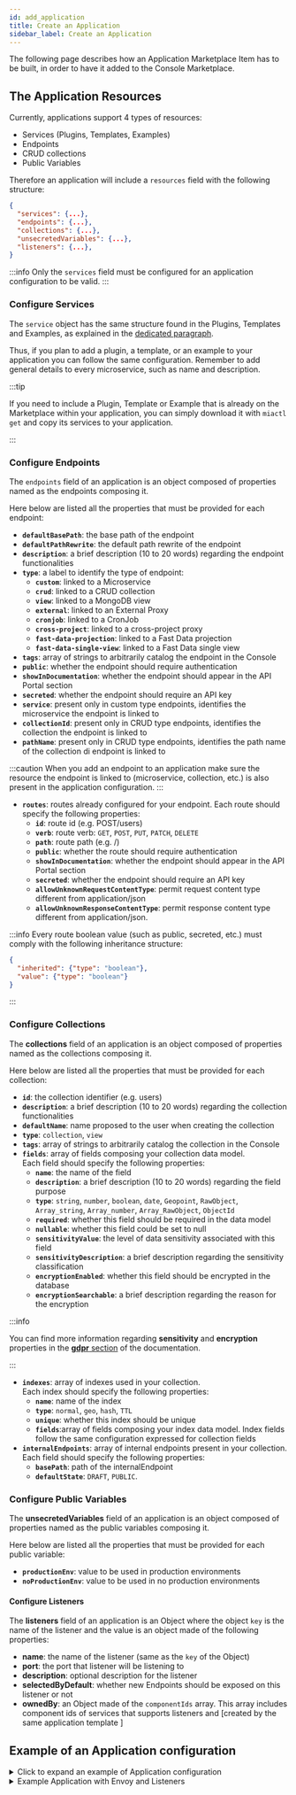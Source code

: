 ```yaml
---
id: add_application
title: Create an Application
sidebar_label: Create an Application
---
```


The following page describes how an Application Marketplace Item has to be built, in order to have it added to the Console Marketplace.

## The Application Resources

Currently, applications support 4 types of resources:

- Services (Plugins, Templates, Examples)
- Endpoints
- CRUD collections
- Public Variables

Therefore an application will include a `resources` field with the following structure:

```json
{
  "services": {...},
  "endpoints": {...},
  "collections": {...},
  "unsecretedVariables": {...},
  "listeners": {...},
}
```

:::info
Only the `services` field must be configured for an application configuration to be valid.
:::

### Configure Services

The `service` object has the same structure found in the Plugins, Templates and Examples, as explained in the [dedicated paragraph](/marketplace/add_to_marketplace/contributing_overview.md#common-to-microservice-items-plugins-templates-examples).

Thus, if you plan to add a plugin, a template, or an example to your application you can follow the same configuration. Remember to add general details to every microservice, such as name and description.

:::tip

If you need to include a Plugin, Template or Example that is already on the Marketplace within your application, you can simply download it with `miactl get` and copy its services to your application.

:::

### Configure Endpoints

The `endpoints` field of an application is an object composed of properties named as the endpoints composing it.

Here below are listed all the properties that must be provided for each endpoint:

- **`defaultBasePath`**: the base path of the endpoint
- **`defaultPathRewrite`**: the default path rewrite of the endpoint
- **`description`**: a brief description (10 to 20 words) regarding the endpoint functionalities
- **`type`**: a label to identify the type of endpoint:
  - **`custom`**: linked to a Microservice
  - **`crud`**: linked to a CRUD collection
  - **`view`**: linked to a MongoDB view
  - **`external`**: linked to an External Proxy
  - **`cronjob`**: linked to a CronJob
  - **`cross-project`**: linked to a cross-project proxy
  - **`fast-data-projection`**: linked to a Fast Data projection
  - **`fast-data-single-view`**: linked to a Fast Data single view
- **`tags`**: array of strings to arbitrarily catalog the endpoint in the Console
- **`public`**: whether the endpoint should require authentication
- **`showInDocumentation`**: whether the endpoint should appear in the API Portal section
- **`secreted`**: whether the endpoint should require an API key
- **`service`**: present only in custom type endpoints, identifies the microservice the endpoint is linked to
- **`collectionId`**: present only in CRUD type endpoints, identifies the collection the endpoint is linked to
- **`pathName`**: present only in CRUD type endpoints, identifies the path name of the collection di endpoint is linked to
  
:::caution
When you add an endpoint to an application make sure the resource the endpoint is linked to (microservice, collection, etc.) is also present in the application configuration.
:::

- **`routes`**: routes already configured for your endpoint.
  Each route should specify the following properties:
  - **`id`**: route id (e.g. POST/users)
  - **`verb`**: route verb: `GET`, `POST`, `PUT`, `PATCH`, `DELETE`
  - **`path`**: route path (e.g. /)
  - **`public`**: whether the route should require authentication
  - **`showInDocumentation`**: whether the endpoint should appear in the API Portal section
  - **`secreted`**: whether the endpoint should require an API key
  - **`allowUnknownRequestContentType`**: permit request content type different from application/json
  - **`allowUnknownResponseContentType`**: permit response content type different from application/json.

:::info
Every route boolean value (such as public, secreted, etc.) must comply with the following inheritance structure:

```json
{
  "inherited": {"type": "boolean"},
  "value": {"type": "boolean"}
}
```

:::

### Configure Collections

The **collections** field of an application is an object composed of properties named as the collections composing it.

Here below are listed all the properties that must be provided for each collection:

- **`id`**: the collection identifier (e.g. users)
- **`description`**: a brief description (10 to 20 words) regarding the collection functionalities
- **`defaultName`**: name proposed to the user when creating the collection
- **`type`**: `collection`, `view`
- **`tags`**: array of strings to arbitrarily catalog the collection in the Console
- **`fields`**: array of fields composing your collection data model.  
  Each field should specify the following properties:
  - **`name`**: the name of the field
  - **`description`**: a brief description (10 to 20 words) regarding the field purpose
  - **`type`**: `string`, `number`, `boolean`, `date`, `Geopoint`, `RawObject`, `Array_string`, `Array_number`, `Array_RawObject`, `ObjectId`
  - **`required`**: whether this field should be required in the data model
  - **`nullable`**: whether this field could be set to null
  - **`sensitivityValue`**: the level of data sensitivity associated with this field
  - **`sensitivityDescription`**: a brief description regarding the sensitivity classification
  - **`encryptionEnabled`**: whether this field should be encrypted in the database
  - **`encryptionSearchable`**: a brief description regarding the reason for the encryption
  
:::info

You can find more information regarding **sensitivity** and **encryption** properties in the [**gdpr** section](/development_suite/api-console/api-design/gdpr.md) of the documentation.

:::

- **`indexes`**: array of indexes used in your collection.  
  Each index should specify the following properties:
  - **`name`**: name of the index
  - **`type`**: `normal`, `geo`, `hash`, `TTL`
  - **`unique`**: whether this index should be unique
  - **`fields`**:array of fields composing your index data model. Index fields follow the same configuration expressed for collection fields
- **`internalEndpoints`**: array of internal endpoints present in your collection.  
  Each field should specify the following properties:
  - **`basePath`**: path of the internalEndpoint
  - **`defaultState`**: `DRAFT`, `PUBLIC`.

### Configure Public Variables

The **unsecretedVariables** field of an application is an object composed of properties named as the public variables composing it.

Here below are listed all the properties that must be provided for each public variable:

- **`productionEnv`**: value to be used in production environments
- **`noProductionEnv`**: value to be used in no production environments

#### Configure Listeners

The **listeners** field of an application is an Object where the object `key` is the name of the listener and the value is an object made of the following properties:

- **name**: the name of the listener (same as the `key` of the Object)
- **port**: the port that listener will be listening to
- **description**: optional description for the listener
- **selectedByDefault**: whether new Endpoints should be exposed on this listener or not
- **ownedBy**: an Object made of the `componentIds` array. This array includes component ids of services that supports listeners and [created by the same application template 
]

## Example of an Application configuration

<details><summary>Click to expand an example of Application configuration</summary>
<p>

```json
{
  "name": "Developer Portal",
  "description": "Use this application to set up your Developer Portal in a few clicks.",
  "type": "application",
  "categoryId": "dev-portal",
  "tenantId": "my-tenant",
  "visibility": {
    "allTenants": true
  },  
  "image": [
    {
      "_id": "5db0105743875a0011618815",
      "name": "Dev Portal.png",
      "file": "image.png",
      "size": 1532,
      "location": "/path/to/your/image.png",
      "sync": 0,
      "trash": 0
    }
  ],
  "supportedByImage": [
    {
      "_id": "5db0106143875a0011618816",
      "name": "MiaPlatform.png",
      "file": "imageSupport.png",
      "size": 139694,
      "location": "/path/to/your/imageSupport.png",
      "sync": 0,
      "trash": 0
    }
  ],
  "documentation": {
    "type": "externalLink",
    "url": "https://docs.mia-platform.eu/docs/dev_portal/overview"
  },
  "resources": {
    "services": {
      "crud-service": {
        "defaultConfigMaps": [
          {
            "name": "crud-service-collections",
            "mountPath": "/home/node/app/collections",
            "files": [],
            "link": {
              "targetSection": "collections"
            },
            "viewAsReadOnly": true
          }
        ],
        "defaultDocumentationPath": "",
        "defaultEnvironmentVariables": [
          {
            "name": "LOG_LEVEL",
            "value": "{{LOG_LEVEL}}"
          },
          {
            "name": "HTTP_PORT",
            "value": "3000"
          },
          {
            "name": "COLLECTION_DEFINITION_FOLDER",
            "value": "/home/node/app/collections"
          }
        ],
        "defaultResources": {
          "cpuLimits": {
            "max": "200m",
            "min": "100m"
          },
          "memoryLimits": {
            "max": "250Mi",
            "min": "70Mi"
          }
        },
        "description": "",
        "dockerImage": "nexus.mia-platform.eu/core/crud-service:5.2.1",
        "mapEnvVarToMountPath": {
          "collections": {
            "envName": "COLLECTION_DEFINITION_FOLDER",
            "type": "folder"
          }
        },
        "name": "crud-service",
        "repositoryUrl": "https://git.tools.mia-platform.eu/platform/core/crud-service",
        "type": "plugin",
        "componentId": "crud-service"
      },
      "docusaurus": {
        "archiveUrl": "https://git.tools.mia-platform.eu/api/v4/projects/8576/repository/archive.tar.gz",
        "defaultEnvironmentVariables": [
          {
            "name": "HTTP_PORT",
            "value": 8080
          }
        ],
        "defaultLogParser": "mia-nginx",
        "description": "",
        "name": "docusaurus",
        "repositoryUrl": "https://git.tools.mia-platform.eu/platform/dev-portal/mia-docusaurus/",
        "type": "template"
      }
    },
    "collections": {
      "components": {
        "id": "components",
        "description": "Collection of components",
        "defaultName": "components",
        "tags": [],
        "fields": [
          {
            "name": "name",
            "type": "string",
            "required": true,
            "nullable": false,
            "sensitivityValue": 0,
            "encryptionEnabled": false,
            "encryptionSearchable": false
          },
          {
            "name": "description",
            "type": "string",
            "required": false,
            "nullable": false,
            "sensitivityValue": 0,
            "encryptionEnabled": false,
            "encryptionSearchable": false
          }
        ],
        "indexes": [
          {
            "name": "_id",
            "type": "normal",
            "unique": true,
            "fields": [
              {
                "name": "_id",
                "order": 1
              }
            ]
          }
        ],
        "internalEndpoints": [
          {
            "basePath": "/components",
            "defaultState": "DRAFT"
          }
        ]
      }
    },
    "endpoints": {
      "/bff": {
        "defaultBasePath": "/bff",
        "defaultPathRewrite": "/",
        "description": "Endpoint /bff",
        "type": "custom",
        "tags": [],
        "public": false,
        "showInDocumentation": false,
        "secreted": false,
        "allowUnknownRequestContentType": false,
        "allowUnknownResponseContentType": true,
        "forceMicroserviceGatewayProxy": true,
        "service": "dev-portal-marketplace-backend",
        "routes": {
          "POST/requests": {
            "id": "POST/requests",
            "path": "/requests",
            "verb": "POST",
            "public": {
              "inherited": true
            },
            "secreted": {
              "inherited": true
            },
            "acl": {
              "inherited": true
            },
            "backofficeAcl": {
              "inherited": true
            },
            "showInDocumentation": {
              "inherited": true
            },
            "allowUnknownRequestContentType": {
              "inherited": true
            },
            "allowUnknownResponseContentType": {
              "inherited": true
            },
            "preDecorators": [],
            "postDecorators": []
          }
        }
      },
      "/components": {
        "defaultBasePath": "/components",
        "defaultPathRewrite": "/components",
        "description": "Endpoint /components",
        "type": "crud",
        "tags": [],
        "collectionId": "components",
        "pathName": "/",
        "public": true,
        "showInDocumentation": true,
        "secreted": false,
        "allowUnknownRequestContentType": false,
        "allowUnknownResponseContentType": false,
        "forceMicroserviceGatewayProxy": false,
        "routes": {}
      }
    },
    "unsecretedVariables": {
      "LOG_LEVEL": {
        "productionEnv": "info",
        "noProductionEnv": "debug"
      },
      "COMPONENTS_VERSION": {
        "productionEnv": "0.10.4",
        "noProductionEnv": "latest"
      }
    }
  }
}
```

</p>
</details>


<details><summary>Example Application with Envoy and Listeners</summary>
<p>

```json
{
  "name": "API Documentation Aggregator",
  "description": "This application groups the plugins API Portal and Swagger Aggregator in order to aggregate the individual Open APIs of all the microservices and show them through a graphical interface.",
  "type": "application",
  "categoryId": "devportal",
  "supportedBy": "Mia-Platform",
  "image": [
    {
      "_id": "5db0105743875a0011618815",
      "name": "Dev Portal.png",
      "file": "image.png",
      "size": 1532,
      "location": "/path/to/your/image.png",
      "sync": 0,
      "trash": 0
    }
  ],
  "supportedByImage": [
    {
      "_id": "5db0106143875a0011618816",
      "name": "MiaPlatform.png",
      "file": "imageSupport.png",
      "size": 139694,
      "location": "/path/to/your/imageSupport.png",
      "sync": 0,
      "trash": 0
    }
  ],
  "services": {
    "api-portal": {
      "defaultEnvironmentVariables": [
        {
          "name": "HTTP_PORT",
          "value": "8080"
        }
      ],
      "defaultLogParser": "mia-nginx",
      "defaultDocumentationPath": "",
      "description": "Use Mia-Platform core API Portal to expose the swagger documentation of your development services in one unique place.",
      "dockerImage": "nexus.mia-platform.eu/api-portal/website:1.16.6",
      "name": "api-portal",
      "repositoryUrl": "https://git.tools.mia-platform.eu/platform/api-portal/website",
      "type": "plugin",
      "componentId": "api-portal",
      "containerPorts": [
        {
          "name": "http",
          "from": 80,
          "to": 8080,
          "protocol": "TCP"
        }
      ]
    },
    "swagger-aggregator": {
      "name": "swagger-aggregator",
      "dockerImage": "nexus.mia-platform.eu/core/swagger-aggregator:3.5.1",
      "defaultEnvironmentVariables": [
        {
          "name": "HTTP_PORT",
          "value": "3000"
        },
        {
          "name": "LOG_LEVEL",
          "value": "{{LOG_LEVEL}}"
        },
        {
          "name": "TRUSTED_PROXIES",
          "value": "10.0.0.0/8,172.16.0.0/12,192.168.0.0/16"
        },
        {
          "name": "CONFIG_FILE_PATH",
          "value": "/home/node/app/configs/config.json"
        }
      ],
      "type": "plugin",
      "description": "Use Mia-Platform core Swagger Aggregator to aggregate the individual swaggers of all the microservices indicated in the configuration file.",
      "componentId": "swagger-aggregator",
      "defaultDocumentationPath": "",
      "repositoryUrl": "https://git.tools.mia-platform.eu/platform/core/swagger-aggregator",
      "mapEnvVarToMountPath": {
        "swagger-aggregator-config": {
          "type": "file",
          "envName": "CONFIG_FILE_PATH"
        }
      },
      "defaultConfigMaps": [
        {
          "name": "swagger-aggregator-config",
          "mountPath": "/home/node/app/configs",
          "files": [],
          "viewAsReadOnly": true
        }
      ],
      "containerPorts": [
        {
          "name": "http",
          "from": 80,
          "to": 3000,
          "protocol": "TCP"
        }
      ]
    },
    "api-gateway": {
      "name": "api-gateway",
      "type": "plugin",
      "description": "Envoy API Gateway to route requests to the correct service and verify the need of authentication",
      "image": "api-gateway-envoy-plugin.png",
      "dockerImage": "envoyproxy/envoy:v1.26.2",
      "componentId": "api-gateway-envoy",
      "documentation": {
        "type": "externalLink",
        "url": "https://docs.mia-platform.eu/docs/runtime_suite/envoy-api-gateway/overview"
      },
      "defaultDocumentationPath": "",
      "publishOnMiaDocumentation": false,
      "defaultArgs": [
        "-c",
        "/etc/envoy/envoy.json",
        "-l",
        "{{LOG_LEVEL}}",
        "--log-format",
        "{\"level\":\"%l\",\"time\":\"%Y-%m-%dT%T.%fZ\",\"scope\":\"%n\",\"message\":\"%j\"}",
        "--drain-time-s",
        "50"
      ],
      "defaultLogParser": "mia-json",
      "defaultEnvironmentVariables": [],
      "defaultResources": {
        "memoryLimits": {
          "max": "250Mi",
          "min": "150Mi"
        },
        "cpuLimits": {
          "min": "150m",
          "max": "200m"
        }
      },
      "defaultProbes": {
        "liveness": {
          "port": "frontend",
          "path": "/healthz",
          "initialDelaySeconds": 15,
          "periodSeconds": 20
        },
        "readiness": {
          "port": "frontend",
          "path": "/healthz",
          "initialDelaySeconds": 5,
          "periodSeconds": 10
        }
      },
      "containerPorts": [
        {
          "name": "frontend",
          "from": 8080,
          "to": 8080
        },
        {
          "name": "backoffice",
          "from": 8081,
          "to": 8081
        },
        {
          "name": "admin",
          "from": 9901,
          "to": 9901
        }
      ],
      "execPreStop": [
        "bash",
        "-c",
        "echo -e 'POST /drain_listeners?graceful HTTP/1.1\r\nHost: localhost:9901\r\n\r' > /dev/tcp/localhost/9901 && sleep 55s"
      ],
      "defaultTerminationGracePeriodSeconds": 60,
      "defaultConfigMaps": [
        {
          "name": "api-gateway-envoy-config",
          "mountPath": "/etc/envoy",
          "files": [],
          "viewAsReadOnly": true,
          "link": {
            "targetSection": "endpoints"
          }
        }
      ]
    }
  },
  "endpoints": {
    "/documentations/api-portal": {
      "allowUnknownRequestContentType": true,
      "allowUnknownResponseContentType": true,
      "defaultBasePath": "/documentations/api-portal",
      "defaultPathRewrite": "/",
      "description": "",
      "forceMicroserviceGatewayProxy": false,
      "public": true,
      "routes": {
        "GET/": {
          "acl": {
            "inherited": false,
            "value": "true"
          },
          "allowUnknownRequestContentType": {
            "inherited": true
          },
          "allowUnknownResponseContentType": {
            "inherited": true
          },
          "backofficeAcl": {
            "inherited": true
          },
          "id": "GET/",
          "path": "/",
          "postDecorators": [],
          "preDecorators": [],
          "public": {
            "inherited": false,
            "value": true
          },
          "secreted": {
            "inherited": true
          },
          "showInDocumentation": {
            "inherited": true
          },
          "verb": "GET"
        },
        "GET/api/swagger/": {
          "acl": {
            "inherited": false,
            "value": "true"
          },
          "allowUnknownRequestContentType": {
            "inherited": true
          },
          "allowUnknownResponseContentType": {
            "inherited": true
          },
          "backofficeAcl": {
            "inherited": true
          },
          "id": "GET/api/swagger/",
          "path": "/api/swagger/",
          "postDecorators": [],
          "preDecorators": [],
          "public": {
            "inherited": true
          },
          "secreted": {
            "inherited": true
          },
          "showInDocumentation": {
            "inherited": true
          },
          "verb": "GET"
        }
      },
      "secreted": false,
      "service": "api-portal",
      "showInDocumentation": true,
      "tags": [
        "api-docs"
      ],
      "type": "custom"
    },
    "/documentations/api-portal/api": {
      "allowUnknownRequestContentType": false,
      "allowUnknownResponseContentType": false,
      "defaultBasePath": "/documentations/api-portal/api",
      "defaultPathRewrite": "/",
      "description": "",
      "forceMicroserviceGatewayProxy": false,
      "public": true,
      "secreted": false,
      "service": "swagger-aggregator",
      "showInDocumentation": true,
      "tags": [
        "api-docs"
      ],
      "type": "custom"
    },
    "/documentations/openapi": {
      "allowUnknownRequestContentType": false,
      "allowUnknownResponseContentType": false,
      "defaultBasePath": "/documentations/openapi",
      "defaultPathRewrite": "/openapi",
      "description": "",
      "forceMicroserviceGatewayProxy": false,
      "public": true,
      "secreted": false,
      "service": "swagger-aggregator",
      "showInDocumentation": true,
      "tags": [
        "api-docs"
      ],
      "type": "custom"
    },
    "/documentations/swagger": {
      "allowUnknownRequestContentType": true,
      "allowUnknownResponseContentType": true,
      "defaultBasePath": "/documentations/swagger",
      "defaultPathRewrite": "/swagger",
      "description": "",
      "forceMicroserviceGatewayProxy": false,
      "public": true,
      "routes": {
        "GET/": {
          "acl": {
            "inherited": false,
            "value": "true"
          },
          "allowUnknownRequestContentType": {
            "inherited": true
          },
          "allowUnknownResponseContentType": {
            "inherited": true
          },
          "backofficeAcl": {
            "inherited": true
          },
          "id": "GET/",
          "path": "/",
          "postDecorators": [],
          "preDecorators": [],
          "public": {
            "inherited": true
          },
          "secreted": {
            "inherited": true
          },
          "showInDocumentation": {
            "inherited": true
          },
          "verb": "GET"
        }
      },
      "secreted": false,
      "service": "swagger-aggregator",
      "showInDocumentation": true,
      "tags": [
        "api-docs"
      ],
      "type": "custom"
    }
  },
  "listeners": {
    "frontend": {
      "name": "frontend",
      "port": "8080",
      "selectedByDefault": true,
      "description": "Default listener for frontend API",
      "ownedBy": {
        "componentIds": [
          "api-gateway-envoy"
        ]
      }
    }
  }
}
```

</p>
</details>
